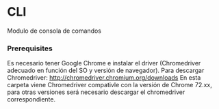 # CLI

Modulo de consola de comandos

### Prerequisites

Es necesario tener Google Chrome e instalar el driver (Chromedriver adecuado en función del SO y versión de navegador).
Para descargar Chromedriver: http://chromedriver.chromium.org/downloads
En esta carpeta viene Chromedriver compativle con la versión de Chrome 72.xx, para otras versiones será necesario descargar el chromedriver correspondiente.
